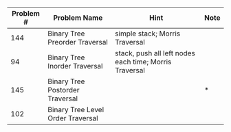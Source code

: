 
|Problem #|Problem Name|Hint|Note|
|---|---|---|---|
| 144 |Binary Tree Preorder Traversal| simple stack; Morris Traversal | |
| 94 |Binary Tree Inorder Traversal| stack, push all left nodes each time; Morris Traversal | |
|145|Binary Tree Postorder Traversal| | * |
|102|Binary Tree Level Order Traversal| |  |

